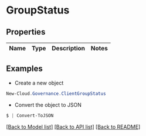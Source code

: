 # GroupStatus
## Properties

Name | Type | Description | Notes
------------ | ------------- | ------------- | -------------

## Examples

- Create a new object
```powershell
New-Cloud.Governance.ClientGroupStatus 
```

- Convert the object to JSON
```powershell
$ | Convert-ToJSON
```


[[Back to Model list]](../README.md#documentation-for-models) [[Back to API list]](../README.md#documentation-for-api-endpoints) [[Back to README]](../README.md)

